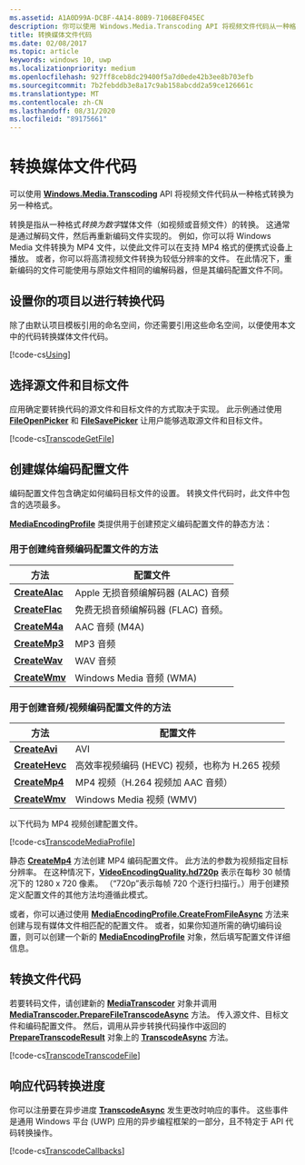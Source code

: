 ```yaml
---
ms.assetid: A1A0D99A-DCBF-4A14-80B9-7106BEF045EC
description: 你可以使用 Windows.Media.Transcoding API 将视频文件代码从一种格式转换为另一种格式。
title: 转换媒体文件代码
ms.date: 02/08/2017
ms.topic: article
keywords: windows 10, uwp
ms.localizationpriority: medium
ms.openlocfilehash: 927ff8ceb8dc29400f5a7d0ede42b3ee8b703efb
ms.sourcegitcommit: 7b2febddb3e8a17c9ab158abcdd2a59ce126661c
ms.translationtype: MT
ms.contentlocale: zh-CN
ms.lasthandoff: 08/31/2020
ms.locfileid: "89175661"
---
```

# <a name="transcode-media-files"></a>转换媒体文件代码



可以使用 [**Windows.Media.Transcoding**](/uwp/api/Windows.Media.Transcoding) API 将视频文件代码从一种格式转换为另一种格式。

转换是指从一种格式*转换为数字*媒体文件（如视频或音频文件）的转换。 这通常是通过解码文件，然后再重新编码文件实现的。 例如，你可以将 Windows Media 文件转换为 MP4 文件，以使此文件可以在支持 MP4 格式的便携式设备上播放。 或者，你可以将高清视频文件转换为较低分辨率的文件。 在此情况下，重新编码的文件可能使用与原始文件相同的编解码器，但是其编码配置文件不同。

## <a name="set-up-your-project-for-transcoding"></a>设置你的项目以进行转换代码

除了由默认项目模板引用的命名空间，你还需要引用这些命名空间，以便使用本文中的代码转换媒体文件代码。

[!code-cs[Using](./code/TranscodeWin10/cs/MainPage.xaml.cs#SnippetUsing)]

## <a name="select-source-and-destination-files"></a>选择源文件和目标文件

应用确定要转换代码的源文件和目标文件的方式取决于实现。 此示例通过使用 [**FileOpenPicker**](/uwp/api/Windows.Storage.Pickers.FileOpenPicker) 和 [**FileSavePicker**](/uwp/api/Windows.Storage.Pickers.FileSavePicker) 让用户能够选取源文件和目标文件。

[!code-cs[TranscodeGetFile](./code/TranscodeWin10/cs/MainPage.xaml.cs#SnippetTranscodeGetFile)]

## <a name="create-a-media-encoding-profile"></a>创建媒体编码配置文件

编码配置文件包含确定如何编码目标文件的设置。 转换文件代码时，此文件中包含的选项最多。

[**MediaEncodingProfile**](/uwp/api/Windows.Media.MediaProperties.MediaEncodingProfile) 类提供用于创建预定义编码配置文件的静态方法：

### <a name="methods-for-creating-audio-only-encoding-profiles"></a>用于创建纯音频编码配置文件的方法

方法  |配置文件  |
---------|---------|
[**CreateAlac**](/uwp/api/windows.media.mediaproperties.mediaencodingprofile.createalac)     |Apple 无损音频编解码器 (ALAC) 音频         |
[**CreateFlac**](/uwp/api/windows.media.mediaproperties.mediaencodingprofile.createflac)     |免费无损音频编解码器 (FLAC) 音频。         |
[**CreateM4a**](/uwp/api/windows.media.mediaproperties.mediaencodingprofile.createm4a)     |AAC 音频 (M4A)         |
[**CreateMp3**](/uwp/api/windows.media.mediaproperties.mediaencodingprofile.createmp3)     |MP3 音频         |
[**CreateWav**](/uwp/api/windows.media.mediaproperties.mediaencodingprofile.createwav)     |WAV 音频         |
[**CreateWmv**](/uwp/api/windows.media.mediaproperties.mediaencodingprofile.createwmv)     |Windows Media 音频 (WMA)         |

### <a name="methods-for-creating-audio--video-encoding-profiles"></a>用于创建音频/视频编码配置文件的方法

方法  |配置文件  |
---------|---------|
[**CreateAvi**](/uwp/api/windows.media.mediaproperties.mediaencodingprofile.createavi) |AVI |
[**CreateHevc**](/uwp/api/windows.media.mediaproperties.mediaencodingprofile.createhevc) |高效率视频编码 (HEVC) 视频，也称为 H.265 视频 |
[**CreateMp4**](/uwp/api/windows.media.mediaproperties.mediaencodingprofile.createmp4) |MP4 视频（H.264 视频加 AAC 音频） |
[**CreateWmv**](/uwp/api/windows.media.mediaproperties.mediaencodingprofile.createwmv) |Windows Media 视频 (WMV) |


以下代码为 MP4 视频创建配置文件。

[!code-cs[TranscodeMediaProfile](./code/TranscodeWin10/cs/MainPage.xaml.cs#SnippetTranscodeMediaProfile)]

静态 [**CreateMp4**](/uwp/api/windows.media.mediaproperties.mediaencodingprofile.createmp4) 方法创建 MP4 编码配置文件。 此方法的参数为视频指定目标分辨率。 在这种情况下，[**VideoEncodingQuality.hd720p**](/uwp/api/Windows.Media.MediaProperties.VideoEncodingQuality) 表示在每秒 30 帧情况下的 1280 x 720 像素。 （“720p”表示每帧 720 个逐行扫描行。）用于创建预定义配置文件的其他方法均遵循此模式。

或者，你可以通过使用 [**MediaEncodingProfile.CreateFromFileAsync**](/uwp/api/windows.media.mediaproperties.mediaencodingprofile.createfromfileasync) 方法来创建与现有媒体文件相匹配的配置文件。 或者，如果你知道所需的确切编码设置，则可以创建一个新的 [**MediaEncodingProfile**](/uwp/api/Windows.Media.MediaProperties.MediaEncodingProfile) 对象，然后填写配置文件详细信息。

## <a name="transcode-the-file"></a>转换文件代码

若要转码文件，请创建新的 [**MediaTranscoder**](/uwp/api/Windows.Media.Transcoding.MediaTranscoder) 对象并调用 [**MediaTranscoder.PrepareFileTranscodeAsync**](/uwp/api/windows.media.transcoding.mediatranscoder.preparefiletranscodeasync) 方法。 传入源文件、目标文件和编码配置文件。 然后，调用从异步转换代码操作中返回的 [**PrepareTranscodeResult**](/uwp/api/Windows.Media.Transcoding.PrepareTranscodeResult) 对象上的 [**TranscodeAsync**](/uwp/api/windows.media.transcoding.preparetranscoderesult.transcodeasync) 方法。

[!code-cs[TranscodeTranscodeFile](./code/TranscodeWin10/cs/MainPage.xaml.cs#SnippetTranscodeTranscodeFile)]

## <a name="respond-to-transcoding-progress"></a>响应代码转换进度

你可以注册要在异步进度 [**TranscodeAsync**](/uwp/api/windows.media.transcoding.preparetranscoderesult.transcodeasync) 发生更改时响应的事件。 这些事件是通用 Windows 平台 (UWP) 应用的异步编程框架的一部分，且不特定于 API 代码转换操作。

[!code-cs[TranscodeCallbacks](./code/TranscodeWin10/cs/MainPage.xaml.cs#SnippetTranscodeCallbacks)]